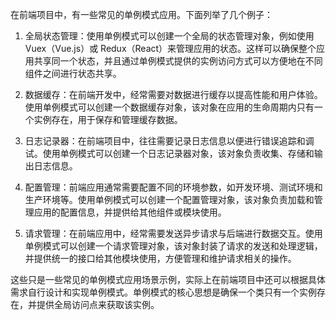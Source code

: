 在前端项目中，有一些常见的单例模式应用。下面列举了几个例子：

1. 全局状态管理：使用单例模式可以创建一个全局的状态管理对象，例如使用 Vuex（Vue.js）或 Redux（React）来管理应用的状态。这样可以确保整个应用共享同一个状态，并且通过单例模式提供的实例访问方式可以方便地在不同组件之间进行状态共享。

2. 数据缓存：在前端开发中，经常需要对数据进行缓存以提高性能和用户体验。使用单例模式可以创建一个数据缓存对象，该对象在应用的生命周期内只有一个实例存在，用于保存和管理缓存数据。

3. 日志记录器：在前端项目中，往往需要记录日志信息以便进行错误追踪和调试。使用单例模式可以创建一个日志记录器对象，该对象负责收集、存储和输出日志信息。

4. 配置管理：前端应用通常需要配置不同的环境参数，如开发环境、测试环境和生产环境等。使用单例模式可以创建一个配置管理对象，该对象负责加载和管理应用的配置信息，并提供给其他组件或模块使用。

5. 请求管理：在前端应用中，经常需要发送异步请求与后端进行数据交互。使用单例模式可以创建一个请求管理对象，该对象封装了请求的发送和处理逻辑，并提供统一的接口给其他模块使用，方便管理和维护请求相关的操作。

这些只是一些常见的单例模式应用场景示例，实际上在前端项目中还可以根据具体需求自行设计和实现单例模式。单例模式的核心思想是确保一个类只有一个实例存在，并提供全局访问点来获取该实例。